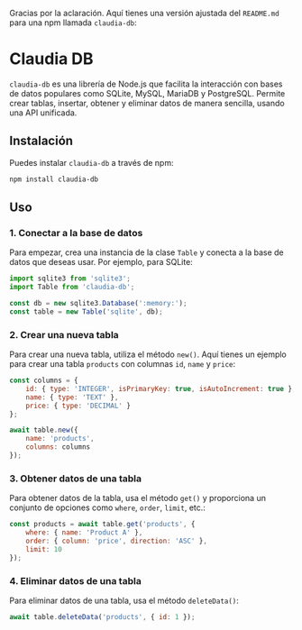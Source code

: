 Gracias por la aclaración. Aquí tienes una versión ajustada del `README.md` para una npm llamada `claudia-db`:

# Claudia DB

`claudia-db` es una librería de Node.js que facilita la interacción con bases de datos populares como SQLite, MySQL, MariaDB y PostgreSQL. Permite crear tablas, insertar, obtener y eliminar datos de manera sencilla, usando una API unificada.

## Instalación

Puedes instalar `claudia-db` a través de npm:

```bash
npm install claudia-db
```

## Uso

### 1. Conectar a la base de datos

Para empezar, crea una instancia de la clase `Table` y conecta a la base de datos que deseas usar. Por ejemplo, para SQLite:

```javascript
import sqlite3 from 'sqlite3';
import Table from 'claudia-db';

const db = new sqlite3.Database(':memory:');
const table = new Table('sqlite', db);
```

### 2. Crear una nueva tabla

Para crear una nueva tabla, utiliza el método `new()`. Aquí tienes un ejemplo para crear una tabla `products` con columnas `id`, `name` y `price`:

```javascript
const columns = {
    id: { type: 'INTEGER', isPrimaryKey: true, isAutoIncrement: true },
    name: { type: 'TEXT' },
    price: { type: 'DECIMAL' }
};

await table.new({
    name: 'products',
    columns: columns
});
```

### 3. Obtener datos de una tabla

Para obtener datos de la tabla, usa el método `get()` y proporciona un conjunto de opciones como `where`, `order`, `limit`, etc.:

```javascript
const products = await table.get('products', {
    where: { name: 'Product A' },
    order: { column: 'price', direction: 'ASC' },
    limit: 10
});
```

### 4. Eliminar datos de una tabla

Para eliminar datos de una tabla, usa el método `deleteData()`:

```javascript
await table.deleteData('products', { id: 1 });
```